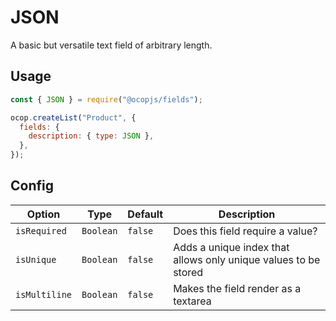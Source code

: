 <!--[meta]
section: api
subSection: field-types
title: JSON
[meta]-->

# JSON

A basic but versatile text field of arbitrary length.

## Usage

```js
const { JSON } = require("@ocopjs/fields");

ocop.createList("Product", {
  fields: {
    description: { type: JSON },
  },
});
```

## Config

| Option        | Type      | Default | Description                                                     |
| ------------- | --------- | ------- | --------------------------------------------------------------- |
| `isRequired`  | `Boolean` | `false` | Does this field require a value?                                |
| `isUnique`    | `Boolean` | `false` | Adds a unique index that allows only unique values to be stored |
| `isMultiline` | `Boolean` | `false` | Makes the field render as a textarea                            |
